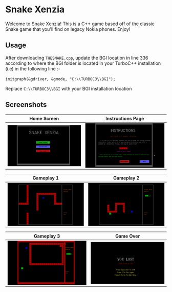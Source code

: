 # Snake Xenzia
Welcome to Snake Xenzia! This is a C++ game based off of the classic Snake game that you'll find on legacy Nokia phones. Enjoy!

## Usage
After downloading `THESNAKE.cpp`, update the BGI location in line 336 according to where the BGI folder is located in your TurboC++ installation (i.e) in the following line :-

`initgraph(&gdriver, &gmode, "C:\\TURBOC3\\BGI");`

Replace `C:\\TURBOC3\\BGI` with your BGI installation location

## Screenshots
Home Screen | Instructions Page
------------|------------------
<img src="/images/home.png" align="center" width="450">|<img src="/images/instructions.png" align="center" width="450">

Gameplay 1 | Gameplay 2
------  | -------
<img src="/images/level1.png" align="center" width="450">|<img src="/images/level1green.png" align="center" width="450">

Gameplay 3 | Game Over 
--------- | -----
<img src="/images/level2.png" align="center" width="450">|<img src="/images/youlost.png" align="center" width="450">
